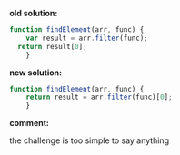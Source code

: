 **old solution:**
```javascript
function findElement(arr, func) {
	var result = arr.filter(func);
  return result[0];
	}
```

**new solution:**
```javascript
function findElement(arr, func) {
	return result = arr.filter(func)[0];
	}
```
**comment:**

the challenge is too simple to say anything
